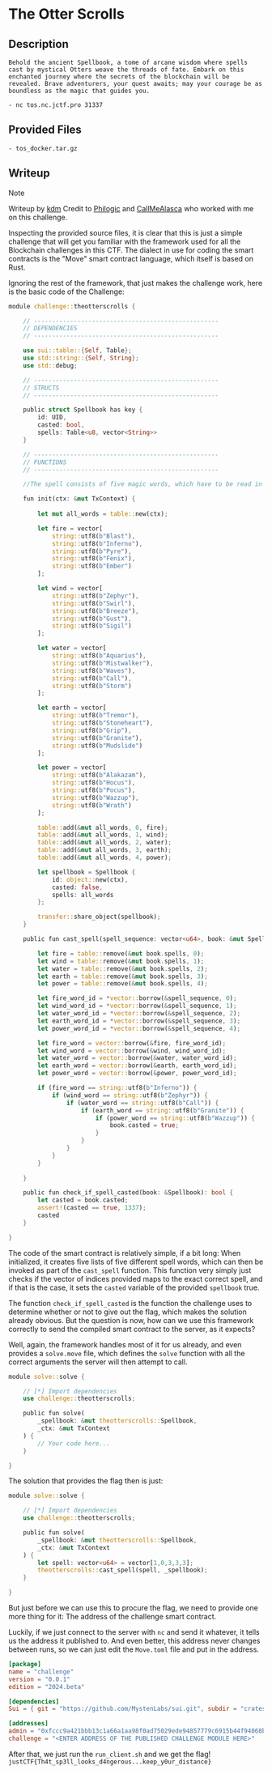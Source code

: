 # The Otter Scrolls 

## Description
```
Behold the ancient Spellbook, a tome of arcane wisdom where spells cast by mystical Otters weave the threads of fate. Embark on this enchanted journey where the secrets of the blockchain will be revealed. Brave adventurers, your quest awaits; may your courage be as boundless as the magic that guides you.

- nc tos.nc.jctf.pro 31337
```

## Provided Files
```
- tos_docker.tar.gz
```

## Writeup

> [!NOTE]
> Writeup by [kdm](https://github.com/FRoith)
> Credit to [Philogic](https://github.com/PhilippSchweinzer) and [CallMeAlasca](https://github.com/CallMeAlasca) who worked with me on this challenge.

Inspecting the provided source files, it is clear that this is just a simple challenge that will get you familiar with the framework used for all the Blockchain challenges in this CTF. The dialect in use for coding the smart contracts is the "Move" smart contract language, which itself is based on Rust.

Ignoring the rest of the framework, that just makes the challenge work, here is the basic code of the Challenge:
```rust
module challenge::theotterscrolls {

    // ---------------------------------------------------
    // DEPENDENCIES
    // ---------------------------------------------------

    use sui::table::{Self, Table};
    use std::string::{Self, String};
    use std::debug;

    // ---------------------------------------------------
    // STRUCTS
    // ---------------------------------------------------

    public struct Spellbook has key {
        id: UID,
        casted: bool,
        spells: Table<u8, vector<String>>
    }

    // ---------------------------------------------------
    // FUNCTIONS
    // ---------------------------------------------------

    //The spell consists of five magic words, which have to be read in the correct order!

    fun init(ctx: &mut TxContext) {
        
        let mut all_words = table::new(ctx);

        let fire = vector[
            string::utf8(b"Blast"),
            string::utf8(b"Inferno"),
            string::utf8(b"Pyre"),
            string::utf8(b"Fenix"),
            string::utf8(b"Ember")
        ];

        let wind = vector[
            string::utf8(b"Zephyr"),
            string::utf8(b"Swirl"),
            string::utf8(b"Breeze"),
            string::utf8(b"Gust"),
            string::utf8(b"Sigil")
        ];

        let water = vector[
            string::utf8(b"Aquarius"),
            string::utf8(b"Mistwalker"),
            string::utf8(b"Waves"),
            string::utf8(b"Call"),
            string::utf8(b"Storm")
        ];

        let earth = vector[
            string::utf8(b"Tremor"),
            string::utf8(b"Stoneheart"),
            string::utf8(b"Grip"),
            string::utf8(b"Granite"),
            string::utf8(b"Mudslide")
        ];

        let power = vector[
            string::utf8(b"Alakazam"),
            string::utf8(b"Hocus"),
            string::utf8(b"Pocus"),
            string::utf8(b"Wazzup"),
            string::utf8(b"Wrath")
        ];

        table::add(&mut all_words, 0, fire); 
        table::add(&mut all_words, 1, wind); 
        table::add(&mut all_words, 2, water); 
        table::add(&mut all_words, 3, earth); 
        table::add(&mut all_words, 4, power); 

        let spellbook = Spellbook {
            id: object::new(ctx),
            casted: false,
            spells: all_words
        };

        transfer::share_object(spellbook);
    }

    public fun cast_spell(spell_sequence: vector<u64>, book: &mut Spellbook) {

        let fire = table::remove(&mut book.spells, 0);
        let wind = table::remove(&mut book.spells, 1);
        let water = table::remove(&mut book.spells, 2);
        let earth = table::remove(&mut book.spells, 3);
        let power = table::remove(&mut book.spells, 4);

        let fire_word_id = *vector::borrow(&spell_sequence, 0);
        let wind_word_id = *vector::borrow(&spell_sequence, 1);
        let water_word_id = *vector::borrow(&spell_sequence, 2);
        let earth_word_id = *vector::borrow(&spell_sequence, 3);
        let power_word_id = *vector::borrow(&spell_sequence, 4);

        let fire_word = vector::borrow(&fire, fire_word_id);
        let wind_word = vector::borrow(&wind, wind_word_id);
        let water_word = vector::borrow(&water, water_word_id);
        let earth_word = vector::borrow(&earth, earth_word_id);
        let power_word = vector::borrow(&power, power_word_id);

        if (fire_word == string::utf8(b"Inferno")) {
            if (wind_word == string::utf8(b"Zephyr")) {
                if (water_word == string::utf8(b"Call")) {
                    if (earth_word == string::utf8(b"Granite")) {
                        if (power_word == string::utf8(b"Wazzup")) {
                            book.casted = true;
                        }
                    }
                }
            }
        }
  
    }

    public fun check_if_spell_casted(book: &Spellbook): bool {
        let casted = book.casted;
        assert!(casted == true, 1337);
        casted
    }

}
```

The code of the smart contract is relatively simple, if a bit long:
When initialized, it creates five lists of five different spell words, which can then be invoked as part of the `cast_spell` function. This function very simply just checks if the vector of indices provided maps to the exact correct spell, and if that is the case, it sets the `casted` variable of the provided `spellbook` true.

The function `check_if_spell_casted` is the function the challenge uses to determine whether or not to give out the flag, which makes the solution already obvious. But the question is now, how can we use this framework correctly to send the compiled smart contract to the server, as it expects?

Well, again, the framework handles most of it for us already, and even provides a `solve.move` file, which defines the `solve` function with all the correct arguments the server will then attempt to call.
```rust
module solve::solve {

    // [*] Import dependencies
    use challenge::theotterscrolls;

    public fun solve(
        _spellbook: &mut theotterscrolls::Spellbook,
        _ctx: &mut TxContext
    ) {
        // Your code here...
    }

}
```

The solution that provides the flag then is just:
```rust
module solve::solve {

    // [*] Import dependencies
    use challenge::theotterscrolls;

    public fun solve(
        _spellbook: &mut theotterscrolls::Spellbook,
        _ctx: &mut TxContext
    ) {
        let spell: vector<u64> = vector[1,0,3,3,3];
        theotterscrolls::cast_spell(spell, _spellbook);
    }

}
```
But just before we can use this to procure the flag, we need to provide one more thing for it: The address of the challenge smart contract.

Luckily, if we just connect to the server with `nc` and send it whatever, it tells us the address it published to. And even better, this address never changes between runs, so we can just edit the `Move.toml` file and put in the address.
```toml
[package]
name = "challenge"
version = "0.0.1"
edition = "2024.beta"

[dependencies]
Sui = { git = "https://github.com/MystenLabs/sui.git", subdir = "crates/sui-framework/packages/sui-framework", rev = "devnet-v1.27.0" }

[addresses]
admin = "0xfccc9a421bbb13c1a66a1aa98f0ad75029ede94857779c6915b44f94068b921e"
challenge = "<ENTER ADDRESS OF THE PUBLISHED CHALLENGE MODULE HERE>"
```

After that, we just run the `run_client.sh` and we get the flag!
`justCTF{Th4t_sp3ll_looks_d4ngerous...keep_y0ur_distance}`
